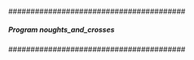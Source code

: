 ########################################
##### Program noughts_and_crosses #####
########################################
